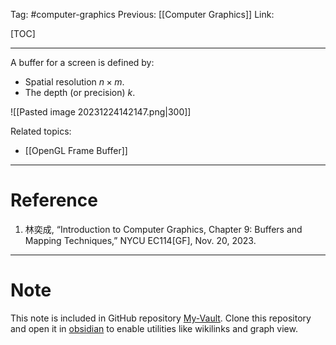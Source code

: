 Tag: #computer-graphics 
Previous: [[Computer Graphics]]
Link: 

[TOC]

---

A buffer for a screen is defined by:

- Spatial resolution $n \times m$.
- The depth (or precision) $k$.

![[Pasted image 20231224142147.png|300]]

Related topics:

- [[OpenGL Frame Buffer]]

---

# Reference

1. 林奕成, “Introduction to Computer Graphics, Chapter 9: Buffers and Mapping Techniques,” NYCU EC114[GF], Nov. 20, 2023.

---

# Note

This note is included in GitHub repository [My-Vault](https://github.com/LittleD3092/My-Vault.git). Clone this repository and open it in [obsidian](https://obsidian.md/) to enable utilities like wikilinks and graph view.